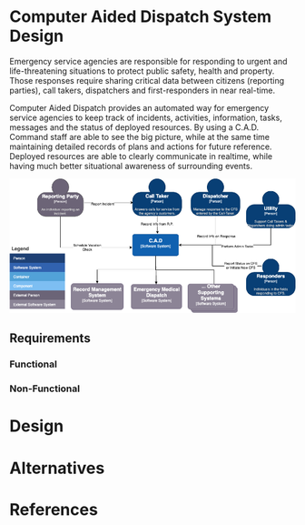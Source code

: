 # Computer Aided Dispatch System Design

Emergency service agencies are responsible for responding to urgent and life-threatening situations to protect public safety, health and property. Those responses require sharing critical data between citizens (reporting parties), call takers, dispatchers and first-responders in near real-time.

Computer Aided Dispatch provides an automated way for emergency service agencies to keep track of incidents, activities, information, tasks, messages and the status of deployed resources. By using a C.A.D. Command staff are able to see the big picture, while at the same time maintaining detailed records of plans and actions for future reference. Deployed resources are able to clearly communicate in realtime, while having much better situational awareness of surrounding events.

![Alt](cad-system-context.drawio.png)


## Requirements

### Functional

### Non-Functional


# Design

# Alternatives

# References
